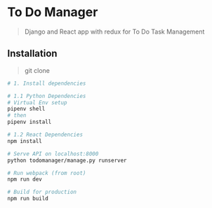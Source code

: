 # To Do Manager

> Django and React app with redux for To Do Task Management

## Installation

> git clone

```bash
# 1. Install dependencies

# 1.1 Python Dependencies
# Virtual Env setup
pipenv shell
# then 
pipenv install

# 1.2 React Dependencies
npm install

# Serve API on localhost:8000
python todomanager/manage.py runserver

# Run webpack (from root)
npm run dev

# Build for production
npm run build
```
